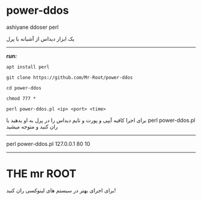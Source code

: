 # power-ddos
ashiyane ddoser perl

یک ابزار دیداس از آشیانه با پرل

_____________________

***run:***

`apt install perl`

`git clone https://github.com/Mr-Root/power-ddos`

`cd power-ddos`

`chmod 777 *`

`perl power-ddos.pl <ip> <port> <time>`

برای اجرا کافیه آیپی و پورت و تایم دیداس را در پرل به او بدهید با  perl power-ddos.pl ران کنید و متوجه میشید

__________
perl power-ddos.pl 127.0.0.1 80 10
__________
# THE mr ROOT

برای اجرای بهتر در سیستم های لینوکسی ران کنید!
